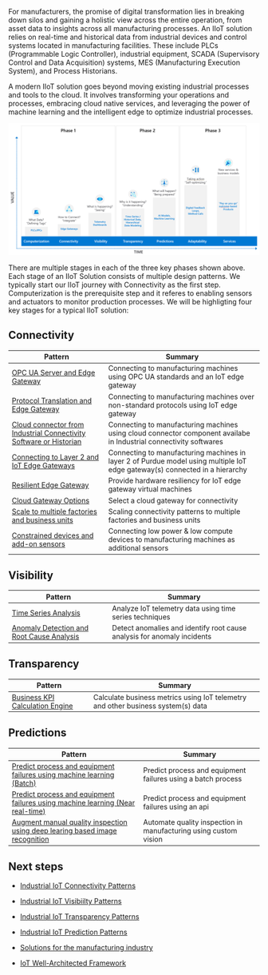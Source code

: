 For manufacturers, the promise of digital transformation lies in breaking down silos and gaining a holistic view across the entire operation, from asset data to insights across all manufacturing processes. An IIoT solution relies on real-time and historical data from industrial devices and control systems located in manufacturing facilities. These include PLCs (Programmable Logic Controller), industrial equipment, SCADA (Supervisory Control and Data Acquisition) systems, MES (Manufacturing Execution System), and Process Historians.

A modern IIoT solution goes beyond moving existing industrial processes and tools to the cloud. It involves transforming your operations and processes, embracing cloud native services, and leveraging the power of machine learning and the intelligent edge to optimize industrial processes.

[ ![Industrial IoT Matrutiy model.](images/iiot-maturity.png) ](images/iiot-maturity.png#lightbox)

There are multiple stages in each of the three key phases shown above. Each stage of an IIoT Solution consists of multiple design patterns. We typically start our IIoT journey with Connectivity as the first step. Computerization is the prerequisite step and it referes to enabling sensors and actuators to monitor production processes. We will be highligting four key stages for a typical IIoT solution:

## Connectivity 


| Pattern | Summary |
|-------------|-------------|
| [OPC UA Server and Edge Gateway](./iiot-connectivity-patterns.md#opc-ua-server-and-edge-gateway) | Connecting to manufacturing machines using OPC UA standards and an IoT edge gateway |
| [Protocol Translation and Edge Gateway](./iiot-connectivity-patterns.md#protocol-translation-and-edge-gateway) | Connecting to manufacturing machines over non-standard protocols using IoT edge gateway |
| [Cloud connector from Industrial Connectivity Software or Historian](./iiot-connectivity-patterns.md#cloud-connector-from-industrial-connectivity-software-or-historian)  | Connecting to manufacturing machines using cloud connector component availabe in Industrial connectivity softwares |
| [Connecting to Layer 2 and IoT Edge Gateways](./iiot-connectivity-patterns.md#connecting-to-layer-2-and-iot-edge-gateways)  | Connecting to manufacturing machines in layer 2 of Purdue model using multiple IoT edge gateway(s) connected in a hierarchy |
| [Resilient Edge Gateway](./iiot-connectivity-patterns.md#resilient-edge-gateway)  | Provide hardware resiliency for IoT edge gateway virtual machines |
| [Cloud Gateway Options](./iiot-connectivity-patterns.md#cloud-gateway-options)  | Select a cloud gateway for connectivity|
| [Scale to multiple factories and business units](./iiot-connectivity-patterns.md#scale-to-multiple-factories-and-business-units)  | Scaling connectivity patterns to multiple factories and business units |
| [Constrained devices and add-on sensors](./iiot-connectivity-patterns.md#constrained-devices-and-add-on-sensors)  | Connecting low power & low compute devices to manufacturing machines as additional sensors |
    
## Visibility

| Pattern | Summary |
|-------------|-------------|
| [Time Series Analysis](./iiot-visibility-patterns.md#time-series-analysis)  | Analyze IoT telemetry data using time series techniques|
| [Anomaly Detection and Root Cause Analysis](./iiot-visibility-patterns.md#anomaly-detection-and-root-cause-analysis) | Detect anomalies and identify root cause analysis for anomaly incidents |

## Transparency

| Pattern | Summary |
|-------------|-------------|
| [Business KPI Calculation Engine](./iiot-transparency-patterns.md#business-kpi-calculation-engine) | Calculate business metrics using IoT telemetry and other business system(s) data |


## Predictions

| Pattern | Summary |
|-------------|-------------|
| [Predict process and equipment failures using machine learning (Batch)](./iiot-prediction-patterns.md#predict-process-and-equipment-failures-using-machine-learning-batch) | Predict process and equipment failures using a batch process |
| [Predict process and equipment failures using machine learning (Near real-time)](./iiot-prediction-patterns.md#predict-process-and-equipment-failures-using-machine-learning-near-real-time) | Predict process and equipment failures using an api |
| [Augment manual quality inspection using deep learing based image recognition](./iiot-prediction-patterns.md#augment-manual-quality-inspection-using-deep-learing-based-image-recognition) | Automate quality inspection in manufacturing using custom vision|


## Next steps

- [Industrial IoT Connectivity Patterns](./iiot-connectivity-patterns.md)

- [Industrial IoT Visibiilty Patterns](./iiot-visibility-patterns.md)

- [Industrial IoT Transparency Patterns](./iiot-transparency-patterns.md)

- [Industrial IoT Prediction Patterns](./iiot-prediction-patterns.md)

- [Solutions for the manufacturing industry](/azure/architecture/industries/manufacturing)

- [IoT Well-Architected Framework](/azure/architecture/framework/iot/iot-overview)